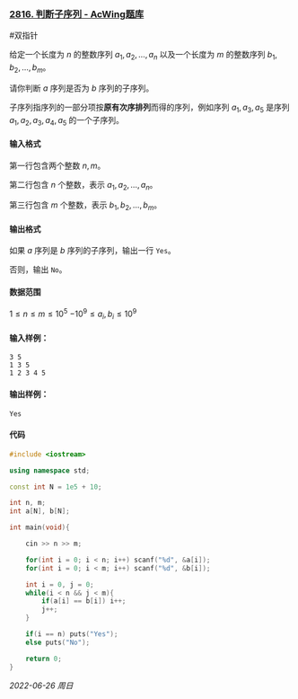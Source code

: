 ### [2816. 判断子序列 - AcWing题库](https://www.acwing.com/problem/content/2818/)

#双指针 

给定一个长度为 $n$ 的整数序列 $a_1,a_2,\dots,a_n$ 以及一个长度为 $m$ 的整数序列 $b_1,b_2,\dots,b_m$。

请你判断 $a$ 序列是否为 $b$ 序列的子序列。

子序列指序列的一部分项按**原有次序排列**而得的序列，例如序列 ${a_1,a_3,a_5}$ 是序列 ${a_1,a_2,a_3,a_4,a_5}$ 的一个子序列。

#### 输入格式

第一行包含两个整数 $n,m$。

第二行包含 $n$ 个整数，表示 $a_1,a_2,\dots,a_n$。

第三行包含 $m$ 个整数，表示 $b_1,b_2,\dots,b_m$。

#### 输出格式

如果 $a$ 序列是 $b$ 序列的子序列，输出一行 `Yes`。

否则，输出 `No`。

#### 数据范围

$1≤n≤m≤10^5$
$−10^9≤a_i,b_i≤10^9$

#### 输入样例：

```in
3 5
1 3 5
1 2 3 4 5
```

#### 输出样例：

```out
Yes
```

#### 代码

```cpp
#include <iostream>

using namespace std;

const int N = 1e5 + 10;

int n, m;
int a[N], b[N];

int main(void){

    cin >> n >> m;

    for(int i = 0; i < n; i++) scanf("%d", &a[i]);
    for(int i = 0; i < m; i++) scanf("%d", &b[i]);

    int i = 0, j = 0;
    while(i < n && j < m){
        if(a[i] == b[i]) i++;
        j++;
    }

    if(i == n) puts("Yes");
    else puts("No");

    return 0;
}
```


*2022-06-26 周日*